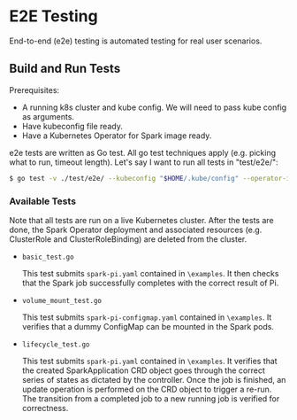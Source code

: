 # E2E Testing

End-to-end (e2e) testing is automated testing for real user scenarios.

## Build and Run Tests

Prerequisites:
- A running k8s cluster and kube config. We will need to pass kube config as arguments.
- Have kubeconfig file ready.
- Have a Kubernetes Operator for Spark image ready.

e2e tests are written as Go test. All go test techniques apply (e.g. picking what to run, timeout length). Let's say I want to run all tests in "test/e2e/":

```bash
$ go test -v ./test/e2e/ --kubeconfig "$HOME/.kube/config" --operator-image=gcr.io/spark-operator/spark-operator:v1beta2-1.2.0-3.0.0
```

### Available Tests

Note that all tests are run on a live Kubernetes cluster. After the tests are done, the Spark Operator deployment and associated resources (e.g. ClusterRole and ClusterRoleBinding) are deleted from the cluster.

* `basic_test.go`

  This test submits `spark-pi.yaml` contained in `\examples`. It then checks that the Spark job successfully completes with the correct result of Pi.
  
* `volume_mount_test.go`

  This test submits `spark-pi-configmap.yaml` contained in `\examples`. It verifies that a dummy ConfigMap can be mounted in the Spark pods.

* `lifecycle_test.go`

  This test submits `spark-pi.yaml` contained in `\examples`. It verifies that the created SparkApplication CRD object goes through the correct series of states as dictated by the controller. Once the job is finished, an update operation is performed on the CRD object to trigger a re-run. The transition from a completed job to a new running job is verified for correctness.
